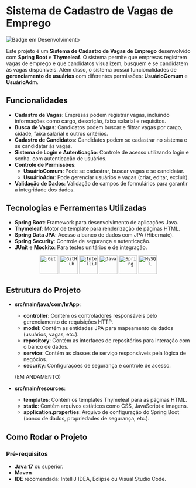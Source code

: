 # Sistema de Cadastro de Vagas de Emprego
![Badge em Desenvolvimento](http://img.shields.io/static/v1?label=STATUS&message=EM%20DESENVOLVIMENTO&color=GREEN&style=for-the-badge)

Este projeto é um **Sistema de Cadastro de Vagas de Emprego** desenvolvido com **Spring Boot** e **Thymeleaf**. 
O sistema permite que empresas registrem vagas de emprego e que candidatos visualizem, busquem e se candidatem às vagas disponíveis. 
Além disso, o sistema possui funcionalidades de **gerenciamento de usuários** com diferentes permissões: **UsuárioComum** e **UsuárioAdm**.

## Funcionalidades

- **Cadastro de Vagas**: Empresas podem registrar vagas, incluindo informações como cargo, descrição, faixa salarial e requisitos.
- **Busca de Vagas**: Candidatos podem buscar e filtrar vagas por cargo, cidade, faixa salarial e outros critérios.
- **Cadastro de Candidatos**: Candidatos podem se cadastrar no sistema e se candidatar às vagas.
- **Sistema de Login e Autenticação**: Controle de acesso utilizando login e senha, com autenticação de usuários.
- **Controle de Permissões**:
  - **UsuárioComum**: Pode se cadastrar, buscar vagas e se candidatar.
  - **UsuárioAdm**: Pode gerenciar usuários e vagas (criar, editar, excluir).
- **Validação de Dados**: Validação de campos de formulários para garantir a integridade dos dados.

## Tecnologias e Ferramentas Utilizadas

- **Spring Boot**: Framework para desenvolvimento de aplicações Java.
- **Thymeleaf**: Motor de template para renderização de páginas HTML.
- **Spring Data JPA**: Acesso a banco de dados com JPA (Hibernate).
- **Spring Security**: Controle de segurança e autenticação.
- **JUnit** e **Mockito**: Para testes unitários e de integração.

<div align="center">
	<code><img width="50" src="https://user-images.githubusercontent.com/25181517/192108372-f71d70ac-7ae6-4c0d-8395-51d8870c2ef0.png" alt="Git" title="Git"/></code>
	<code><img width="50" src="https://user-images.githubusercontent.com/25181517/192108374-8da61ba1-99ec-41d7-80b8-fb2f7c0a4948.png" alt="GitHub" title="GitHub"/></code>
	<code><img width="50" src="https://user-images.githubusercontent.com/25181517/192108890-200809d1-439c-4e23-90d3-b090cf9a4eea.png" alt="IntelliJ" title="IntelliJ"/></code>
	<code><img width="50" src="https://user-images.githubusercontent.com/25181517/117201156-9a724800-adec-11eb-9a9d-3cd0f67da4bc.png" alt="Java" title="Java"/></code>
	<code><img width="50" src="https://user-images.githubusercontent.com/25181517/117201470-f6d56780-adec-11eb-8f7c-e70e376cfd07.png" alt="Spring" title="Spring"/></code>
	<code><img width="50" src="https://user-images.githubusercontent.com/25181517/183896128-ec99105a-ec1a-4d85-b08b-1aa1620b2046.png" alt="MySQL" title="MySQL"/></code>
</div>

## Estrutura do Projeto

- **src/main/java/com/hrApp**:
  - **controller**: Contém os controladores responsáveis pelo gerenciamento de requisições HTTP.
  - **model**: Contém as entidades JPA para mapeamento de dados (usuários, vagas, etc.).
  - **repository**: Contém as interfaces de repositórios para interação com o banco de dados.
  - **service**: Contém as classes de serviço responsáveis pela lógica de negócios.
  - **security**: Configurações de segurança e controle de acesso.

  (EM ANDAMENTO)
- **src/main/resources**:
  - **templates**: Contém os templates Thymeleaf para as páginas HTML.
  - **static**: Contém arquivos estáticos como CSS, JavaScript e imagens.
  - **application.properties**: Arquivo de configuração do Spring Boot (banco de dados, propriedades de segurança, etc.).

## Como Rodar o Projeto

### Pré-requisitos

- **Java 17** ou superior.
- **Maven** 
- **IDE** recomendada: IntelliJ IDEA, Eclipse ou Visual Studio Code.
